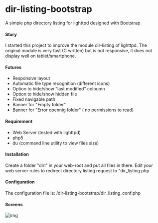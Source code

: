 dir-listing-bootstrap
=====================

A simple php directory listing for lighttpd designed with Bootstrap


#### Story

I started this project to improve the module dir-listing of lighttpd. The original module is very fast (C written) but is not responsive, it does not display well on tablet/smartphone.

#### Futures

- Responsive layout
- Automatic file type recognition (different icons)
- Option to hide/show "last modified" coloumn
- Option to hide/show hidden file
- Fixed navigable path
- Banner for "Empty folder"
- Banner for "Error opennig folder" ( no permissions to read)


#### Requirement

- Web Server (tested with lighttpd)
- php5
- du (command line utility to view files size)

#### Installation

Create a folder "dirl" in your web-root and put all files in there.
Edit your web server rules to redirect directory listing request to "dir_listing.php

#### Configuration

The configuration file is:
/dir-listing-bootstrap/dir_listing_conf.php

#### Screens

![img](http://img834.imageshack.us/img834/6636/gcyx.png)
